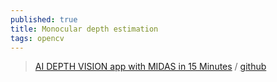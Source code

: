 ```yaml
---
published: true
title: Monocular depth estimation
tags: opencv
---
```

> [AI DEPTH VISION app with MIDAS in 15 Minutes](https://www.youtube.com/watch?v=c_WbKfyt8pY) / [github](https://github.com/isl-org/MiDaS)
